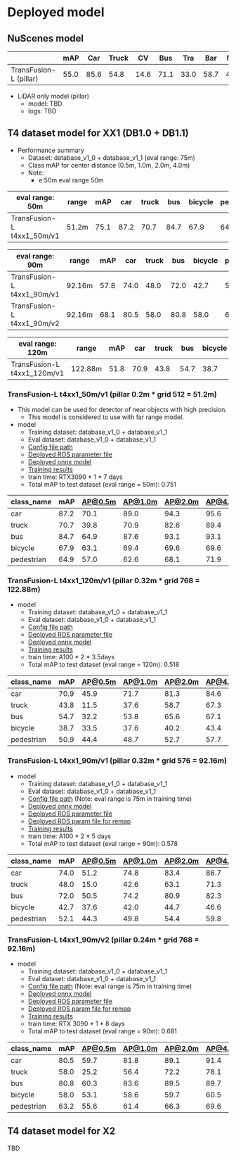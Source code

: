 # Deployed model
## NuScenes model

|                        | mAP  | Car  | Truck | CV   | Bus  | Tra  | Bar  | Mot  | Bic  | Ped  | Cone |
| ---------------------- | ---- | ---- | ----- | ---- | ---- | ---- | ---- | ---- | ---- | ---- | ---- |
| TransFusion-L (pillar) | 55.0 | 85.6 | 54.8  | 14.6 | 71.1 | 33.0 | 58.7 | 49.5 | 32.7 | 79.5 | 56.8 |

- LiDAR only model (pillar)
  - model: TBD
  - logs: TBD

## T4 dataset model for XX1 (DB1.0 + DB1.1)

- Performance summary
  - Dataset: database_v1_0 + database_v1_1 (eval range: 75m)
  - Class mAP for center distance (0.5m, 1.0m, 2.0m, 4.0m)
  - Note:
    - e:50m eval range 50m

| eval range: 50m            | range | mAP  | car  | truck | bus  | bicycle | pedestrian |
| -------------------------- | ----- | ---- | ---- | ----- | ---- | ------- | ---------- |
| TransFusion-L t4xx1_50m/v1 | 51.2m | 75.1 | 87.2 | 70.7  | 84.7 | 67.9    | 64.9       |

| eval range: 90m            | range  | mAP  | car  | truck | bus  | bicycle | pedestrian |
| -------------------------- | ------ | ---- | ---- | ----- | ---- | ------- | ---------- |
| TransFusion-L t4xx1_90m/v1 | 92.16m | 57.8 | 74.0 | 48.0  | 72.0 | 42.7    | 52.1       |
| TransFusion-L t4xx1_90m/v2 | 92.16m | 68.1 | 80.5 | 58.0  | 80.8 | 58.0    | 63.2       |

| eval range: 120m            | range   | mAP  | car  | truck | bus  | bicycle | pedestrian |
| --------------------------- | ------- | ---- | ---- | ----- | ---- | ------- | ---------- |
| TransFusion-L t4xx1_120m/v1 | 122.88m | 51.8 | 70.9 | 43.8  | 54.7 | 38.7    | 50.9       |

### TransFusion-L t4xx1_50m/v1 (pillar 0.2m * grid 512 = 51.2m)

- This model can be used for detector of near objects with high precision.
  - This model is considered to use with far range model.
- model
  - Training dataset: database_v1_0 + database_v1_1
  - Eval dataset: database_v1_0 + database_v1_1
  - [Config file path](https://github.com/tier4/autoware-ml/blob/3df40a10310dff2d12e4590e26f81017e002a2a0/projects/TransFusion/configs/t4dataset/transfusion_lidar_pillar_second_secfpn_1xb1-cyclic-20e_t4xx1_50m_512grid.py)
  - [Deployed ROS parameter file](https://awf.ml.dev.web.auto/perception/models/transfusion/t4xx1_50m/v1/transfusion_ml_package.param.yaml)
  - [Deployed onnx model](https://awf.ml.dev.web.auto/perception/models/transfusion/t4xx1_50m/v1/transfusion.onnx)
  - [Training results](https://awf.ml.dev.web.auto/perception/models/transfusion/t4xx1_50m/v1/logs.zip)
  - train time: RTX3090 * 1 * 7 days
  - Total mAP to test dataset (eval range = 50m): 0.751

| class_name | mAP  | AP@0.5m | AP@1.0m | AP@2.0m | AP@4.0m |
| ---------- | ---- | ------- | ------- | ------- | ------- |
| car        | 87.2 | 70.1    | 89.0    | 94.3    | 95.6    |
| truck      | 70.7 | 39.8    | 70.9    | 82.6    | 89.4    |
| bus        | 84.7 | 64.9    | 87.6    | 93.1    | 93.1    |
| bicycle    | 67.9 | 63.1    | 69.4    | 69.6    | 69.6    |
| pedestrian | 64.9 | 57.0    | 62.6    | 68.1    | 71.9    |

### TransFusion-L t4xx1_120m/v1 (pillar 0.32m * grid 768 = 122.88m)

- model
  - Training dataset: database_v1_0 + database_v1_1
  - Eval dataset: database_v1_0 + database_v1_1
  - [Config file path](https://github.com/tier4/autoware-ml/blob/3df40a10310dff2d12e4590e26f81017e002a2a0/projects/TransFusion/configs/t4dataset/transfusion_lidar_pillar_second_secfpn_1xb1-cyclic-20e_t4xx1_120m_768grid.py)
  - [Deployed ROS parameter file](https://awf.ml.dev.web.auto/perception/models/transfusion/t4xx1_120m/v1/transfusion_ml_package.param.yaml)
  - [Deployed onnx model](https://awf.ml.dev.web.auto/perception/models/transfusion/t4xx1_120m/v1/transfusion.onnx)
  - [Training results](https://awf.ml.dev.web.auto/perception/models/transfusion/t4xx1_120m/v1/logs.zip)
  - train time: A100 * 2 * 3.5days
  - Total mAP to test dataset (eval range = 120m): 0.518

| class_name | mAP  | AP@0.5m | AP@1.0m | AP@2.0m | AP@4.0m |
| ---------- | ---- | ------- | ------- | ------- | ------- |
| car        | 70.9 | 45.9    | 71.7    | 81.3    | 84.6    |
| truck      | 43.8 | 11.5    | 37.6    | 58.7    | 67.3    |
| bus        | 54.7 | 32.2    | 53.8    | 65.6    | 67.1    |
| bicycle    | 38.7 | 33.5    | 37.6    | 40.2    | 43.4    |
| pedestrian | 50.9 | 44.4    | 48.7    | 52.7    | 57.7    |

### TransFusion-L t4xx1_90m/v1 (pillar 0.32m * grid 576 = 92.16m)

- model
  - Training dataset: database_v1_0 + database_v1_1
  - Eval dataset: database_v1_0 + database_v1_1
  - [Config file path](https://github.com/tier4/autoware-ml/blob/fe28c0a7de0579c68406e40c5abfe9afcaed41f6/projects/TransFusion/configs/t4dataset/transfusion_lidar_pillar_second_secfpn_1xb6-cyclic-20e_t4xx1_90m_576grid.py) (Note: eval range is 75m in training time)
  - [Deployed onnx model](https://awf.ml.dev.web.auto/perception/models/transfusion/t4xx1_90m/v1/transfusion.onnx)
  - [Deployed ROS parameter file](https://awf.ml.dev.web.auto/perception/models/transfusion/t4xx1_90m/v1/transfusion.param.yaml)
  - [Deployed ROS param file for remap](https://awf.ml.dev.web.auto/perception/models/transfusion/t4xx1_90m/v1/detection_class_remapper.param.yaml)
  - [Training results](https://awf.ml.dev.web.auto/perception/models/transfusion/t4xx1_90m/v1/logs.zip)
  - train time: A100 * 2 * 5 days
  - Total mAP to test dataset (eval range = 90m): 0.578

| class_name | mAP  | AP@0.5m | AP@1.0m | AP@2.0m | AP@4.0m |
| ---------- | ---- | ------- | ------- | ------- | ------- |
| car        | 74.0 | 51.2    | 74.8    | 83.4    | 86.7    |
| truck      | 48.0 | 15.0    | 42.6    | 63.1    | 71.3    |
| bus        | 72.0 | 50.5    | 74.2    | 80.9    | 82.3    |
| bicycle    | 42.7 | 37.6    | 42.0    | 44.7    | 46.6    |
| pedestrian | 52.1 | 44.3    | 49.8    | 54.4    | 59.8    |

### TransFusion-L t4xx1_90m/v2 (pillar 0.24m * grid 768 = 92.16m)

- model
  - Training dataset: database_v1_0 + database_v1_1
  - Eval dataset: database_v1_0 + database_v1_1
  - [Config file path](https://github.com/tier4/autoware-ml/blob/fe28c0a7de0579c68406e40c5abfe9afcaed41f6/projects/TransFusion/configs/t4dataset/transfusion_lidar_pillar_second_secfpn_1xb4-cyclic-20e_t4xx1_90m_768grid.py) (Note: eval range is 75m in training time)
  - [Deployed onnx model](https://awf.ml.dev.web.auto/perception/models/transfusion/t4xx1_90m/v2/transfusion.onnx)
  - [Deployed ROS parameter file](https://awf.ml.dev.web.auto/perception/models/transfusion/t4xx1_90m/v2/transfusion.param.yaml)
  - [Deployed ROS param file for remap](https://awf.ml.dev.web.auto/perception/models/transfusion/t4xx1_90m/v2/detection_class_remapper.param.yaml)
  - [Training results](https://awf.ml.dev.web.auto/perception/models/transfusion/t4xx1_90m/v2/logs.zip)
  - train time: RTX 3090 * 1 * 8 days
  - Total mAP to test dataset (eval range = 90m): 0.681

| class_name | mAP  | AP@0.5m | AP@1.0m | AP@2.0m | AP@4.0m |
| ---------- | ---- | ------- | ------- | ------- | ------- |
| car        | 80.5 | 59.7    | 81.8    | 89.1    | 91.4    |
| truck      | 58.0 | 25.2    | 56.4    | 72.2    | 78.1    |
| bus        | 80.8 | 60.3    | 83.6    | 89.5    | 89.7    |
| bicycle    | 58.0 | 53.1    | 58.6    | 59.7    | 60.5    |
| pedestrian | 63.2 | 55.6    | 61.4    | 66.3    | 69.6    |

## T4 dataset model for X2

TBD
